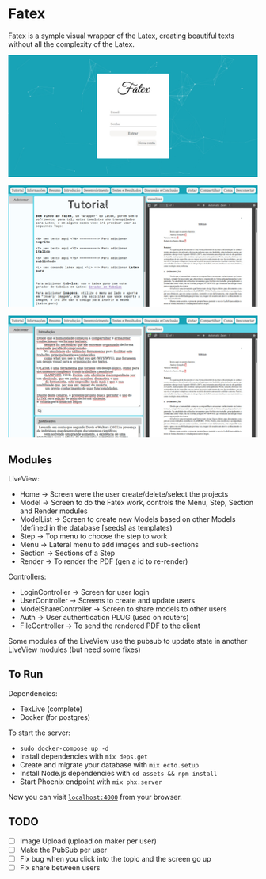 # Fatex

Fatex is a symple visual wrapper of the Latex, creating beautiful texts without all the complexity of the Latex.

![](/maker/1/figures/Tela%20Login%20-%20FATEX.jpeg)

![](/maker/1/figures/Tela%20Inicial%20do%20Projeto%20-%20FATEX.jpeg)

![](/maker/1/figures/Tela%20Editar%20Projeto%20-%20FATEX.jpeg)

## Modules

LiveView:
- Home -> Screen were the user create/delete/select the projects
- Model -> Screen to do the Fatex work, controls the Menu, Step, Section and Render modules
- ModelList -> Screen to create new Models based on other Models (defined in the database [seeds] as templates)
- Step -> Top menu to choose the step to work
- Menu -> Lateral menu to add images and sub-sections
- Section -> Sections of a Step
- Render -> To render the PDF (gen a id to re-render)

Controllers:
- LoginController -> Screen for user login
- UserController -> Screens to create and update users
- ModelShareController -> Screen to share models to other users
- Auth -> User authentication PLUG (used on routers)
- FileController -> To send the rendered PDF to the client

Some modules of the LiveView use the pubsub to update state in another LiveView modules (but need some fixes)

## To Run

Dependencies:
 * TexLive (complete)
 * Docker (for postgres)

To start the server:

  * `sudo docker-compose up -d`
  * Install dependencies with `mix deps.get`
  * Create and migrate your database with `mix ecto.setup`
  * Install Node.js dependencies with `cd assets && npm install`
  * Start Phoenix endpoint with `mix phx.server`

Now you can visit [`localhost:4000`](http://localhost:4000) from your browser.

## TODO

- [ ] Image Upload (upload on maker per user)
- [ ] Make the PubSub per user
- [ ] Fix bug when you click into the topic and the screen go up
- [ ] Fix share between users
